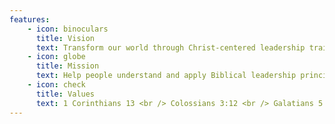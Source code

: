 ```yaml
---
features:
    - icon: binoculars
      title: Vision
      text: Transform our world through Christ-centered leadership training.
    - icon: globe
      title: Mission
      text: Help people understand and apply Biblical leadership principles.  
    - icon: check
      title: Values
      text: 1 Corinthians 13 <br /> Colossians 3:12 <br /> Galatians 5:22-23    
---
```

